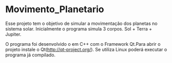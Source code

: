 Movimento_Planetario
====================

Esse projeto tem o objetivo de simular a movimentação dos planetas no sistema solar. 
Inicialmente o programa simula 3 corpos. Sol + Terra + Jupiter.

O programa foi desenvolvido o em C++ com o Framework Qt.Para abrir o projeto instale 
o Qt(http://qt-project.org/). Se utiliza Linux poderá executar o programa já compilado.
